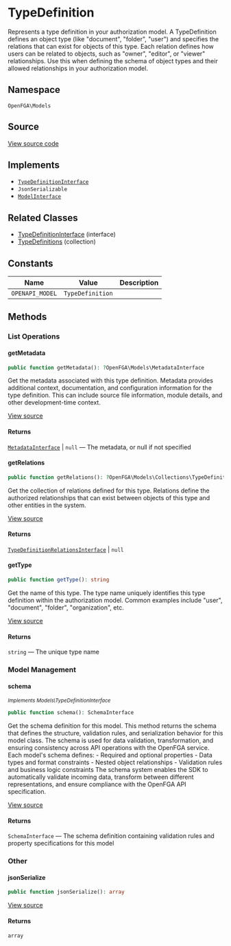 # TypeDefinition

Represents a type definition in your authorization model. A TypeDefinition defines an object type (like &quot;document&quot;, &quot;folder&quot;, &quot;user&quot;) and specifies the relations that can exist for objects of this type. Each relation defines how users can be related to objects, such as &quot;owner&quot;, &quot;editor&quot;, or &quot;viewer&quot; relationships. Use this when defining the schema of object types and their allowed relationships in your authorization model.

## Namespace

`OpenFGA\Models`

## Source

[View source code](https://github.com/evansims/openfga-php/blob/main/src/Models/TypeDefinition.php)

## Implements

* [`TypeDefinitionInterface`](TypeDefinitionInterface.md)
* `JsonSerializable`
* [`ModelInterface`](ModelInterface.md)

## Related Classes

* [TypeDefinitionInterface](Models/TypeDefinitionInterface.md) (interface)
* [TypeDefinitions](Models/Collections/TypeDefinitions.md) (collection)

## Constants

| Name            | Value            | Description |
| --------------- | ---------------- | ----------- |
| `OPENAPI_MODEL` | `TypeDefinition` |             |

## Methods

### List Operations

#### getMetadata

```php
public function getMetadata(): ?OpenFGA\Models\MetadataInterface

```

Get the metadata associated with this type definition. Metadata provides additional context, documentation, and configuration information for the type definition. This can include source file information, module details, and other development-time context.

[View source](https://github.com/evansims/openfga-php/blob/main/src/Models/TypeDefinition.php#L61)

#### Returns

[`MetadataInterface`](MetadataInterface.md) &#124; `null` — The metadata, or null if not specified

#### getRelations

```php
public function getRelations(): ?OpenFGA\Models\Collections\TypeDefinitionRelationsInterface

```

Get the collection of relations defined for this type. Relations define the authorized relationships that can exist between objects of this type and other entities in the system.

[View source](https://github.com/evansims/openfga-php/blob/main/src/Models/TypeDefinition.php#L70)

#### Returns

[`TypeDefinitionRelationsInterface`](Models/Collections/TypeDefinitionRelationsInterface.md) &#124; `null`

#### getType

```php
public function getType(): string

```

Get the name of this type. The type name uniquely identifies this type definition within the authorization model. Common examples include &quot;user&quot;, &quot;document&quot;, &quot;folder&quot;, &quot;organization&quot;, etc.

[View source](https://github.com/evansims/openfga-php/blob/main/src/Models/TypeDefinition.php#L79)

#### Returns

`string` — The unique type name

### Model Management

#### schema

*<small>Implements Models\TypeDefinitionInterface</small>*

```php
public function schema(): SchemaInterface

```

Get the schema definition for this model. This method returns the schema that defines the structure, validation rules, and serialization behavior for this model class. The schema is used for data validation, transformation, and ensuring consistency across API operations with the OpenFGA service. Each model&#039;s schema defines: - Required and optional properties - Data types and format constraints - Nested object relationships - Validation rules and business logic constraints The schema system enables the SDK to automatically validate incoming data, transform between different representations, and ensure compliance with the OpenFGA API specification.

[View source](https://github.com/evansims/openfga-php/blob/main/src/Models/ModelInterface.php#L52)

#### Returns

`SchemaInterface` — The schema definition containing validation rules and property specifications for this model

### Other

#### jsonSerialize

```php
public function jsonSerialize(): array

```

[View source](https://github.com/evansims/openfga-php/blob/main/src/Models/TypeDefinition.php#L88)

#### Returns

`array`
